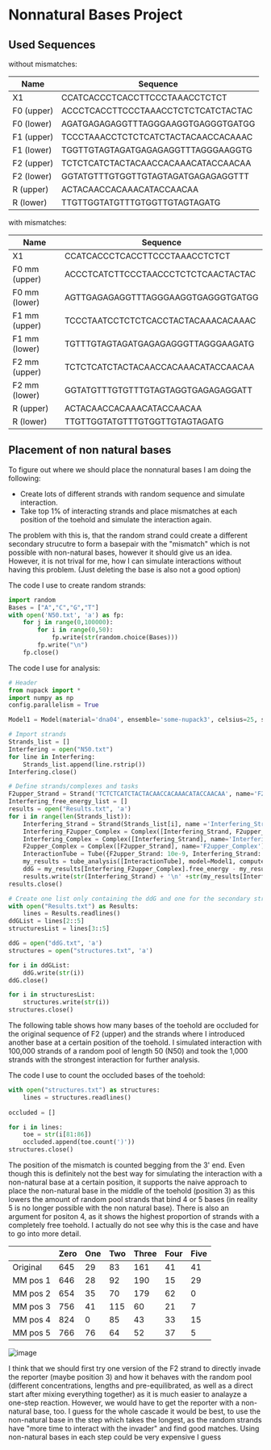# Nonnatural Bases Project

## Used Sequences

without mismatches:

| Name        | Sequence    |
| ----------- | ----------- |
|X1           | CCATCACCCTCACCTTCCCTAAACCTCTCT  |
|F0 (upper)  | ACCCTCACCTTCCCTAAACCTCTCTCATCTACTAC |
|F0 (lower)  | AGATGAGAGAGGTTTAGGGAAGGTGAGGGTGATGG |
|F1 (upper)  | TCCCTAAACCTCTCTCATCTACTACAACCACAAAC |
|F1 (lower)  | TGGTTGTAGTAGATGAGAGAGGTTTAGGGAAGGTG |
|F2 (upper)  | TCTCTCATCTACTACAACCACAAACATACCAACAA |
|F2 (lower)  | GGTATGTTTGTGGTTGTAGTAGATGAGAGAGGTTT |
|R (upper)  | ACTACAACCACAAACATACCAACAA |
|R (lower)  | TTGTTGGTATGTTTGTGGTTGTAGTAGATG |

with mismatches:

| Name        | Sequence    |
| ----------- | ----------- |
|X1           | CCATCACCCTCACCTTCCCTAAACCTCTCT  |
|F0 mm (upper)  |ACCCTCATCTTCCCTAACCCTCTCTCAACTACTAC|
|F0 mm (lower)  |AGTTGAGAGAGGTTTAGGGAAGGTGAGGGTGATGG|
|F1 mm (upper)  |TCCCTAATCCTCTCTCACCTACTACAAACACAAAC|
|F1 mm (lower)  |TGTTTGTAGTAGATGAGAGAGGGTTAGGGAAGATG|
|F2 mm (upper)  |TCTCTCATCTACTACAACCACAAACATACCAACAA|
|F2 mm (lower)  |GGTATGTTTGTGTTTGTAGTAGGTGAGAGAGGATT|
|R (upper)  | ACTACAACCACAAACATACCAACAA |
|R (lower)  | TTGTTGGTATGTTTGTGGTTGTAGTAGATG |

## Placement of non natural bases
To figure out where we should place the nonnatural bases I am doing the following:
- Create lots of different strands with random sequence and simulate interaction.
- Take top 1% of interacting strands and place mismatches at each position of the toehold and simulate the interaction again.

The problem with this is, that the random strand could create a different secondary strucutre to form a basepair with the "mismatch" which is not possible with non-natural bases, however it should give us an idea. However, it is not trival for me, how I can simulate interactions without having this problem. (Just deleting the base is also not a good option)



The code I use to create random strands:

```python
import random
Bases = ["A","C","G","T"]
with open('N50.txt', 'a') as fp:
    for j in range(0,100000):
        for i in range(0,50):
            fp.write(str(random.choice(Bases)))
        fp.write("\n")
    fp.close()
```

The code I use for analysis:

```python
# Header
from nupack import *
import numpy as np
config.parallelism = True

Model1 = Model(material='dna04', ensemble='some-nupack3', celsius=25, sodium=0.05, magnesium=0.0125) #Define model used for NUPACK calculations
```


```python
# Import strands
Strands_list = []
Interfering = open("N50.txt")
for line in Interfering:
    Strands_list.append(line.rstrip())
Interfering.close()
```


```python
# Define strands/complexes and tasks 
F2upper_Strand = Strand('TCTCTCATCTACTACAACCACAAACATACCAACAA', name='F2upper')
Interfering_free_energy_list = []
results = open("Results.txt", 'a')
for i in range(len(Strands_list)):
    Interfering_Strand = Strand(Strands_list[i], name ='Interfering_Strand')
    Interfering_F2upper_Complex = Complex([Interfering_Strand, F2upper_Strand], name='Interfering_F2upper_Complex')
    Interfering_Complex = Complex([Interfering_Strand], name='Interfering_Complex')
    F2upper_Complex = Complex([F2upper_Strand], name='F2upper_Complex')
    InteractionTube = Tube({F2upper_Strand: 10e-9, Interfering_Strand: 1e-6}, complexes=SetSpec(include=[Interfering_F2upper_Complex, Interfering_Complex, F2upper_Complex]), name='InteractionTube')
    my_results = tube_analysis([InteractionTube], model=Model1, compute=['mfe'])
    ddG = my_results[Interfering_F2upper_Complex].free_energy - my_results[F2upper_Complex].free_energy - my_results[Interfering_Complex].free_energy
    results.write(str(Interfering_Strand) + '\n' +str(my_results[Interfering_F2upper_Complex].free_energy) + '\n' +str(ddG) +'\n'+ str(my_results[Interfering_F2upper_Complex].mfe[0].structure) +'\n'+'\n')
results.close()
```


```python
# Create one list only containing the ddG and one for the secondary structure
with open("Results.txt") as Results:
    lines = Results.readlines()
ddGList = lines[2::5]
structuresList = lines[3::5]

ddG = open("ddG.txt", 'a')
structures = open("structures.txt", 'a')

for i in ddGList:
    ddG.write(str(i))
ddG.close()

for i in structuresList:
    structures.write(str(i))
structures.close()
```

The following table shows how many bases of the toehold are occluded for the original sequence of F2 (upper) and the strands where I introduced another base at a certain position of the toehold. I simulated interaction with 100,000 strands of a random pool of length 50 (N50) and took the 1,000 strands with the strongest interaction for further analysis.

The code I use to count the occluded bases of the toehold:

```python
with open("structures.txt") as structures:
    lines = structures.readlines()
    
occluded = []

for i in lines:
    toe = str(i[81:86])
    occluded.append(toe.count(')'))
structures.close()
```


The position of the mismatch is counted begging from the 3' end.
Even though this is definitely not the best way for simulating the interaction with a non-natural base at a certain position, it supports the naive approach to place the non-natural base in the middle of the toehold (position 3) as this lowers the amount of random pool strands that bind 4 or 5 bases (in reality 5 is no longer possible with the non natural base). There is also an argument for positon 4, as it shows the highest proportion of strands with a completely free toehold. I actually do not see why this is the case and have to go into more detail.

|          | Zero | One | Two | Three | Four | Five |
| -------- | ---- | --- | --- | ----- | ---- | ---- |
| Original | 645  | 29  | 83  | 161   | 41   | 41   |
| MM pos 1 | 646  | 28  | 92  | 190   | 15   | 29   |
| MM pos 2 | 654  | 35  | 70  | 179   | 62   | 0    |
| MM pos 3 | 756  | 41  | 115 | 60    | 21   | 7    |
| MM pos 4 | 824  | 0   | 85  | 43    | 33   | 15   |
| MM pos 5 | 766  | 76  | 64  | 52    | 37   | 5    |

![image](https://user-images.githubusercontent.com/110489104/213924436-8632ff0e-01d6-4f46-8463-bfbcb5752843.png)

I think that we should first try one version of the F2 strand to directly invade the reporter (maybe position 3) and how it behaves with the random pool (different concentrations, lengths and pre-equilibrated, as well as a direct start after mixing everything together) as it is much easier to analayze a one-step reaction. However, we would have to get the reporter with a non-natural base, too.
I guess for the whole cascade it would be best, to use the non-natural base in the step which takes the longest, as the random strands have "more time to interact with the invader" and find good matches. Using non-natural bases in each step could be very expensive I guess
